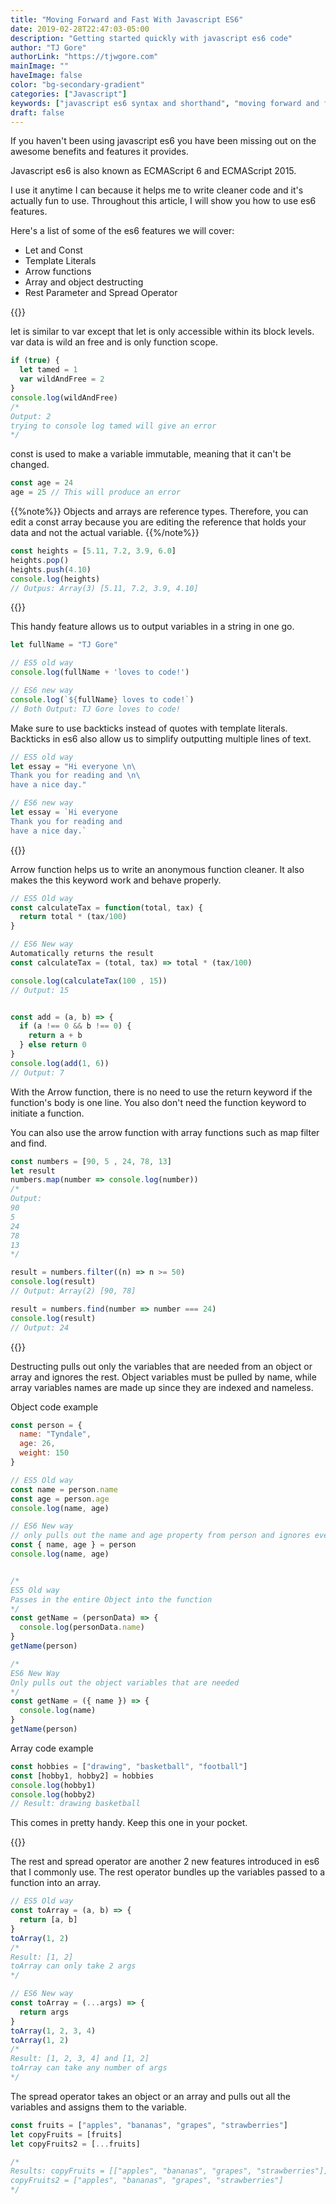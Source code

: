 ```yaml
---
title: "Moving Forward and Fast With Javascript ES6"
date: 2019-02-28T22:47:03-05:00
description: "Getting started quickly with javascript es6 code"
author: "TJ Gore"
authorLink: "https://tjwgore.com"
mainImage: ""
haveImage: false
color: "bg-secondary-gradient"
categories: ["Javascript"]
keywords: ["javascript es6 syntax and shorthand", "moving forward and fast with javascript es6"]
draft: false
---
```



If you haven't been using javascript es6 you have been missing out on the awesome benefits and features it provides.

Javascript es6 is also known as ECMAScript 6 and ECMAScript 2015. 

I use it anytime I can because it helps me to write cleaner code and it's actually fun to use. Throughout this article, I will show you how to use es6 features.

Here's a list of some of the es6 features we will cover:

- Let and Const
- Template Literals
- Arrow functions 
- Array and object destructing
- Rest Parameter and Spread Operator


{{<contentTitle title="Let and Const">}}

let is similar to var except that let is only accessible within its block levels. var data is wild an free and is only function scope.

<span class="hl-info"></span>
```js
if (true) {
  let tamed = 1
  var wildAndFree = 2
}
console.log(wildAndFree)
/*
Output: 2
trying to console log tamed will give an error
*/
```

const is used to make a variable immutable, meaning that it can't be changed.

<span class="hl-info"></span>
```js
const age = 24
age = 25 // This will produce an error
```

{{%note%}}
Objects and arrays are reference types.
Therefore, you can edit a const array because you are editing the reference that holds your data and not the actual variable.
{{%/note%}}

<span class="hl-info"></span>
```js
const heights = [5.11, 7.2, 3.9, 6.0]
heights.pop()
heights.push(4.10)
console.log(heights)
// Outpus: Array(3) [5.11, 7.2, 3.9, 4.10]
```

{{<contentTitle title="Template Literals">}}

This handy feature allows us to output variables in a string in one go.

<span class="hl-info"></span>
```js
let fullName = "TJ Gore"

// ES5 old way
console.log(fullName + 'loves to code!')

// ES6 new way
console.log(`${fullName} loves to code!`)
// Both Output: TJ Gore loves to code!
```

Make sure to use backticks instead of quotes with template literals.
Backticks in es6 also allow us to simplify outputting multiple lines of text.

<span class="hl-info"></span>
```js
// ES5 old way
let essay = "Hi everyone \n\
Thank you for reading and \n\
have a nice day."

// ES6 new way
let essay = `Hi everyone
Thank you for reading and
have a nice day.`
``` 

{{<contentTitle title="Arrow functions">}}

Arrow function helps us to write an anonymous function cleaner. It also makes the this keyword work and behave properly.

<span class="hl-info"></span>
```js
// ES5 Old way
const calculateTax = function(total, tax) {
  return total * (tax/100)
}

// ES6 New way
Automatically returns the result
const calculateTax = (total, tax) => total * (tax/100)

console.log(calculateTax(100 , 15))
// Output: 15


const add = (a, b) => { 
  if (a !== 0 && b !== 0) {
    return a + b
  } else return 0 
}
console.log(add(1, 6))
// Output: 7
```  
With the Arrow function, there is no need to use the return keyword if the function's body is one line.
You also don't need the function keyword to initiate a function.

You can also use the arrow function with array functions such as map filter and find.

<span class="hl-info"></span>
```js
const numbers = [90, 5 , 24, 78, 13]
let result
numbers.map(number => console.log(number))
/*
Output:
90
5
24
78
13
*/ 

result = numbers.filter((n) => n >= 50)
console.log(result)
// Output: Array(2) [90, 78]

result = numbers.find(number => number === 24)
console.log(result)
// Output: 24

```


{{<contentTitle title="Array and Object Destructing">}}

Destructing pulls out only the variables that are needed from an object or array and ignores the rest. Object variables must be pulled by name, while array variables names are made up since they are indexed and nameless.

Object code example
<span class="hl-info"></span>
```js
const person = {
  name: "Tyndale",
  age: 26,
  weight: 150
}

// ES5 Old way
const name = person.name
const age = person.age
console.log(name, age)

// ES6 New way
// only pulls out the name and age property from person and ignores everything else
const { name, age } = person 
console.log(name, age)


/* 
ES5 Old way
Passes in the entire Object into the function
*/
const getName = (personData) => {
  console.log(personData.name)
}
getName(person)

/* 
ES6 New Way
Only pulls out the object variables that are needed 
*/
const getName = ({ name }) => {
  console.log(name)
}
getName(person)

```

Array code example
<span class="hl-info"></span>
```js
const hobbies = ["drawing", "basketball", "football"]
const [hobby1, hobby2] = hobbies
console.log(hobby1)
console.log(hobby2)
// Result: drawing basketball
```

This comes in pretty handy. Keep this one in your pocket.

{{<contentTitle title="Rest and Spread Operators">}}

The rest and spread operator are another 2 new features introduced in es6 that I commonly use. 
The rest operator bundles up the variables passed to a function into an array.

<span class="hl-info"></span>
```js
// ES5 Old way
const toArray = (a, b) => {
  return [a, b]
}
toArray(1, 2)
/*
Result: [1, 2]
toArray can only take 2 args
*/

// ES6 New way
const toArray = (...args) => {
  return args
}
toArray(1, 2, 3, 4)
toArray(1, 2)
/*
Result: [1, 2, 3, 4] and [1, 2]
toArray can take any number of args
*/
```

The spread operator takes an object or an array and pulls out all the variables and assigns them to the variable.

<span class="hl-info"></span>
```js
const fruits = ["apples", "bananas", "grapes", "strawberries"]
let copyFruits = [fruits]
let copyFruits2 = [...fruits]

/*
Results: copyFruits = [["apples", "bananas", "grapes", "strawberries"]]
copyFruits2 = ["apples", "bananas", "grapes", "strawberries"]
*/
```
